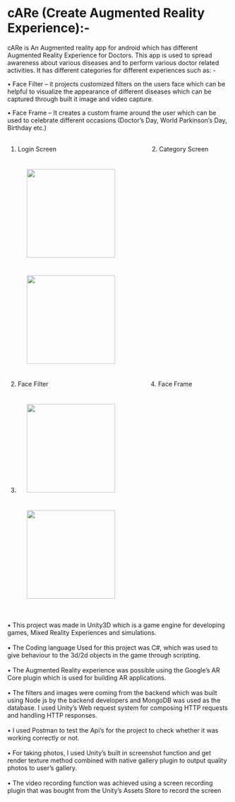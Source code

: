 # cARe (Create Augmented Reality Experience):-

cARe is An Augmented reality app for android which has different Augmented Reality
Experience for Doctors. This app is used to spread awareness about various diseases and to
perform various doctor related activities. It has different categories for different experiences
such as: -

• Face Filter – it projects customized filters on the users face which can be helpful to
visualize the appearance of different diseases which can be captured through built it image
and video capture. 

• Face Frame – It creates a custom frame around the user which can be used to celebrate
different occasions (Doctor’s Day, World Parkinson’s Day, Birthday etc.)
<br/><br/>
1. Login Screen&nbsp;&nbsp;&nbsp;&nbsp;&nbsp;&nbsp;&nbsp;&nbsp;&nbsp;&nbsp;&nbsp;&nbsp;&nbsp;&nbsp;&nbsp;&nbsp;&nbsp;&nbsp;&nbsp;&nbsp;&nbsp;&nbsp;&nbsp;&nbsp;&nbsp;&nbsp;&nbsp;&nbsp;&nbsp;&nbsp;&nbsp;&nbsp;&nbsp;&nbsp;&nbsp;&nbsp;&nbsp;&nbsp;&nbsp;&nbsp;&nbsp;&nbsp;&nbsp;&nbsp;&nbsp;&nbsp;&nbsp;&nbsp;&nbsp;&nbsp;&nbsp;&nbsp;&nbsp;&nbsp;&nbsp;2. Category Screen<br/><br/>
<img src="https://github.com/FawazKhan1011/cARe-AR-App/assets/138883345/55d59889-2081-437c-a081-d5f131db06fb" width="200" style="margin: 20px;" />&nbsp;&nbsp;&nbsp;&nbsp;&nbsp;&nbsp;&nbsp;&nbsp;&nbsp;&nbsp;&nbsp;&nbsp;&nbsp;&nbsp;&nbsp;&nbsp;&nbsp;&nbsp;&nbsp;&nbsp;&nbsp;&nbsp;&nbsp;&nbsp;&nbsp;&nbsp;&nbsp;&nbsp;&nbsp;&nbsp;&nbsp;&nbsp;&nbsp;&nbsp;&nbsp;<img src="https://github.com/FawazKhan1011/cARe-AR-App/assets/138883345/1eca4c85-06aa-430f-9231-6554e3e4771c" width="200" style="margin: 20px;" /><br/><br/>
3. Face Filter&nbsp;&nbsp;&nbsp;&nbsp;&nbsp;&nbsp;&nbsp;&nbsp;&nbsp;&nbsp;&nbsp;&nbsp;&nbsp;&nbsp;&nbsp;&nbsp;&nbsp;&nbsp;&nbsp;&nbsp;&nbsp;&nbsp;&nbsp;&nbsp;&nbsp;&nbsp;&nbsp;&nbsp;&nbsp;&nbsp;&nbsp;&nbsp;&nbsp;&nbsp;&nbsp;&nbsp;&nbsp;&nbsp;&nbsp;&nbsp;&nbsp;&nbsp;&nbsp;&nbsp;&nbsp;&nbsp;&nbsp;&nbsp;&nbsp;&nbsp;&nbsp;&nbsp;&nbsp;&nbsp;&nbsp;&nbsp;&nbsp;&nbsp;&nbsp;4. Face Frame<br/><br/>
4. <img src="https://github.com/FawazKhan1011/cARe-AR-App/assets/138883345/1724a309-56fe-4980-93d2-5c1b22e466aa" width="200" style="margin: 20px;" />&nbsp;&nbsp;&nbsp;&nbsp;&nbsp;&nbsp;&nbsp;&nbsp;&nbsp;&nbsp;&nbsp;&nbsp;&nbsp;&nbsp;&nbsp;&nbsp;&nbsp;&nbsp;&nbsp;&nbsp;&nbsp;&nbsp;&nbsp;&nbsp;&nbsp;&nbsp;&nbsp;&nbsp;&nbsp;&nbsp;&nbsp;&nbsp;&nbsp;&nbsp;&nbsp;<img src="https://github.com/FawazKhan1011/cARe-AR-App/assets/138883345/6c613863-98a7-44bd-819e-efdc8d9559b3" width="200" style="margin: 20px;" /><br/><br/>

• This project was made in Unity3D which is a game engine for developing games,
Mixed Reality Experiences and simulations.<br/><br/>
• The Coding language Used for this project was C#, which was used to give behaviour
to the 3d/2d objects in the game through scripting.<br/><br/>
• The Augmented Reality experience was possible using the Google’s AR Core plugin
which is used for building AR applications.<br/><br/>
• The filters and images were coming from the backend which was built using Node js
by the backend developers and MongoDB was used as the database. I used Unity’s
Web request system for composing HTTP requests and handling HTTP responses.<br/><br/>
• I used Postman to test the Api’s for the project to check whether it was working
correctly or not.<br/><br/>
• For taking photos, I used Unity’s built in screenshot function and get render texture
method combined with native gallery plugin to output quality photos to user’s gallery.<br/><br/>
• The video recording function was achieved using a screen recording plugin that was
bought from the Unity’s Assets Store to record the screen<br/><br/>
